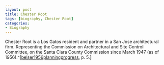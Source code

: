 ```yaml
---
layout: post
title: Chester Root
tags: [biography, Chester Root]
categories:
- Biography
---
```


Chester Root is a Los Gatos resident and partner in a San Jose architectural firm. Representing the Commission on Architectural and Site Control Committee, on the Santa Clara County Commission since March 1947 (as of 1956).^[[belser1956planningprogress](), p. 5.]
